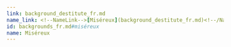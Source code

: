 ```yaml
---
link: background_destitute_fr.md
name_link: <!--NameLink-->[Miséreux](background_destitute_fr.md)<!--/NameLink-->
id: backgrounds_fr.md#miséreux
name: Miséreux
---
```


